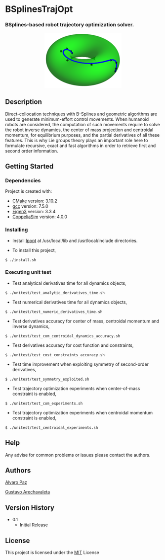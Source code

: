 # BSplinesTrajOpt

 ### BSplines-based robot trajectory optimization solver.

<p align="center">
  <img src="data/torus.png" width="250" title="BSplines curve over torus manifold">
</p>

## Description

Direct-collocation techniques with B-Splines and geometric algorithms are used to generate minimum-effort control movements. When humanoid robots are considered, the computation of such movements require to solve the robot inverse dynamics, the center of mass projection and centroidal momentum, for equilibrium purposes, and the partial derivatives of all these features. This is why Lie groups theory plays an important role here to formulate recursive, exact and fast algorithms in order to retrieve first and second order information.

## Getting Started

### Dependencies

Project is created with:
* [CMake](https://cmake.org/) version: 3.10.2
* [gcc](https://gcc.gnu.org/) version: 7.5.0
* [Eigen3](https://eigen.tuxfamily.org/index.php?title=Main_Page) version: 3.3.4
* [CoppeliaSim](https://coppeliarobotics.com/) version: 4.0.0

### Installing

* Install [Ipopt](https://coin-or.github.io/Ipopt/INSTALL.html) at /usr/local/lib and /usr/local/include directories.

* To install this project,
```
$ ./install.sh
```
### Executing unit test

* Test analytical derivatives time for all dynamics objects,
```
$ ./unitest/test_analytic_derivatives_time.sh
```

* Test numerical derivatives time for all dynamics objects,
```
$ ./unitest/test_numeric_derivatives_time.sh
```

* Test derivatives accuracy for center of mass, centroidal momentum and inverse dynamics,
```
$ ./unitest/test_com_centroidal_dynamics_accuracy.sh
```

* Test derivatives accuracy for cost function and constraints,
```
$ ./unitest/test_cost_constraints_accuracy.sh
```

* Test time improvement when exploiting symmetry of second-order derivatives,
```
$ ./unitest/test_symmetry_exploited.sh
```

* Test trajectory optimization experiments when center-of-mass constraint is enabled,
```
$ ./unitest/test_com_experiments.sh
```

* Test trajectory optimization experiments when centroidal momentum constraint is enabled,
```
$ ./unitest/test_centroidal_experiments.sh
```
## Help

Any advise for common problems or issues please contact the authors.

## Authors

[Alvaro Paz](https://www.linkedin.com/in/alvaro-paz-anaya/)

[Gustavo Arechavaleta](https://sites.google.com/site/gustavoarechavaleta/)

## Version History
* 0.1
    * Initial Release

## License

This project is licensed under the [MIT](https://choosealicense.com/licenses/mit/) License
